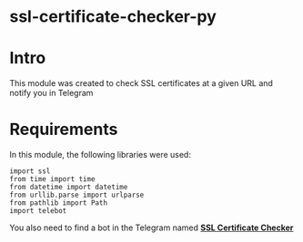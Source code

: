 # ssl-certificate-checker-py

# Intro

This module was created to check SSL certificates at a given URL and notify you in Telegram

# Requirements

In this module, the following libraries were used:
```
import ssl
from time import time
from datetime import datetime
from urllib.parse import urlparse
from pathlib import Path
import telebot
```
You also need to find a bot in the Telegram named **[SSL Certificate Checker](t.me/SSL_Certificate_CheckerBot)**

